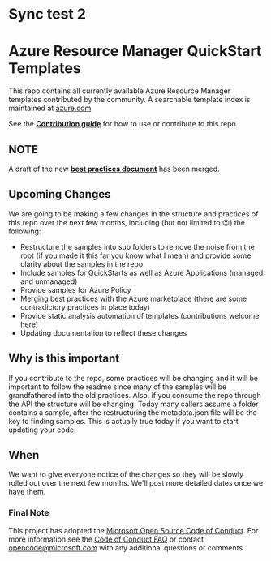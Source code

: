 # Sync test 2
# Azure Resource Manager QuickStart Templates

This repo contains all currently available Azure Resource Manager templates contributed by the community. A searchable template index is maintained at [azure.com](https://azure.microsoft.com/en-us/documentation/templates/.)

See the [**Contribution guide**](/1-CONTRIBUTION-GUIDE/README.md#contribution-guide) for how to use or contribute to this repo.

## NOTE

A draft of the new [**best practices document**](/1-CONTRIBUTION-GUIDE/best-practices.md) has been merged.

## Upcoming Changes

We are going to be making a few changes in the structure and practices of this repo over the next few months, including (but not limited to :wink:) the following:

- Restructure the samples into sub folders to remove the noise from the root (if you made it this far you know what I mean) and provide some clarity about the samples in the repo
- Include samples for QuickStarts as well as Azure Applications (managed and unmanaged)
- Provide samples for Azure Policy
- Merging best practices with the Azure marketplace (there are some contradictory practices in place today)
- Provide static analysis automation of templates (contributions welcome [here](https://github.com/Azure/arm-ttk/blob/master/README.md))
- Updating documentation to reflect these changes

## Why is this important

If you contribute to the repo, some practices will be changing and it will be important to follow the readme since many of the samples will be grandfathered into the old practices.  Also, if you consume the repo through the API the structure will be changing.  Today many callers assume a folder contains a sample, after the restructuring the metadata.json file will be the key to finding samples.  This is actually true today if you want to start updating your code.

## When

We want to give everyone notice of the changes so they will be slowly rolled out over the next few months.  We'll post more detailed dates once we have them.

### Final Note

This project has adopted the [Microsoft Open Source Code of Conduct](https://opensource.microsoft.com/codeofconduct/). For more information see the [Code of Conduct FAQ](https://opensource.microsoft.com/codeofconduct/faq/) or contact [opencode@microsoft.com](mailto:opencode@microsoft.com) with any additional questions or comments.
